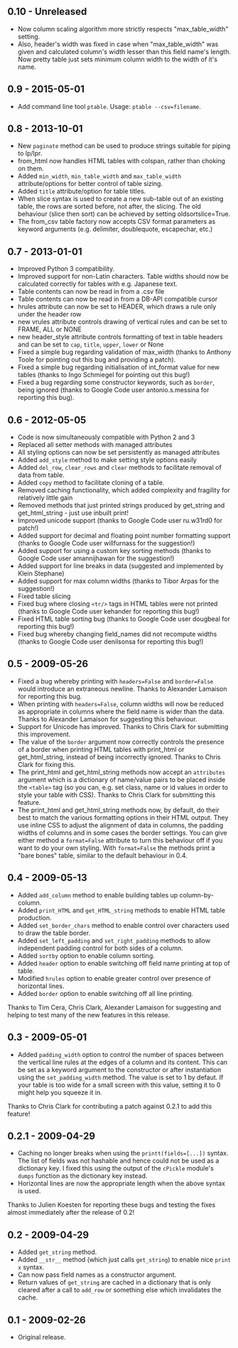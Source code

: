 ## 0.10 - Unreleased

* Now column scaling algorithm more strictly respects "max_table_width"
  setting.
* Also, header's width was fixed in case when "max_table_width" was
  given and calculated column's width lesser than this field name's
  length. Now pretty table just sets minimum column width to the
  width of it's name.

## 0.9 - 2015-05-01

* Add command line tool `ptable`. Usage: `ptable --csv=filename`.

## 0.8 - 2013-10-01

* New `paginate` method can be used to produce strings suitable
  for piping to lp/lpr.
* from_html now handles HTML tables with colspan, rather than
  choking on them.
* Added `min_width`, `min_table_width` and `max_table_width`
  attribute/options for better control of table sizing.
* Added `title` attribute/option for table titles.
* When slice syntax is used to create a new sub-table out of an
  existing table, the rows are sorted before, not after, the slicing.
  The old behaviour (slice then sort) can be achieved by setting
  oldsortslice=True.
* The from_csv table factory now accepts CSV format parameters as
  keyword arguments (e.g. delimiter, doublequote, escapechar, etc.)

## 0.7 - 2013-01-01

* Improved Python 3 compatibility.
* Improved support for non-Latin characters.  Table widths should
  now be calculated correctly for tables with e.g. Japanese text.
* Table contents can now be read in from a .csv file
* Table contents can now be read in from a DB-API compatible cursor
* hrules attribute can now be set to HEADER, which draws a rule only
  under the header row
* new vrules attribute controls drawing of vertical rules and can
  be set to FRAME, ALL or NONE
* new header_style attribute controls formatting of text in table
  headers and can be set to `cap`, `title`, `upper`, `lower` or None
* Fixed a simple bug regarding validation of max_width (thanks to
  Anthony Toole for pointing out this bug and providing a patch).
* Fixed a simple bug regarding initialisation of int_format value
  for new tables (thanks to Ingo Schmiegel for pointing out this
  bug!)
* Fixed a bug regarding some constructor keywords, such as `border`,
  being ignored (thanks to Google Code user antonio.s.messina for
  reporting this bug).

## 0.6 - 2012-05-05

* Code is now simultaneously compatible with Python 2 and 3
* Replaced all setter methods with managed attributes
* All styling options can now be set persistently as managed attributes
* Added `add_style` method to make setting style options easily
* Added `del_row`, `clear_rows` and `clear` methods to facilitate
  removal of data from table.
* Added `copy` method to facilitate cloning of a table.
* Removed caching functionality, which added complexity and fragility
  for relatively little gain
* Removed methods that just printed strings produced by get_string and
  get_html_string - just use inbuilt print!
* Improved unicode support (thanks to Google Code user ru.w31rd0 for
  patch!)
* Added support for decimal and floating point number formatting
  support (thanks to Google Code user willfurnass for the suggestion!)
* Added support for using a custom key sorting methods (thanks to
  Google Code user amannijhawan for the suggestion!)
* Added support for line breaks in data (suggested and implemented by
  Klein Stephane)
* Added support for max column widths (thanks to Tibor Arpas for the
  suggestion!)
* Fixed table slicing
* Fixed bug where closing `<tr/>` tags in HTML tables were not printed
  (thanks to Google Code user kehander for reporting this bug!)
* Fixed HTML table sorting bug (thanks to Google Code user dougbeal
  for reporting this bug!)
* Fixed bug whereby changing field_names did not recompute widths
  (thanks to Google Code user denilsonsa for reporting this bug!)

## 0.5 - 2009-05-26

* Fixed a bug whereby printing with `headers=False` and `border=False`
  would introduce an extraneous newline. Thanks to Alexander Lamaison 
  for reporting this bug. 
* When printing with `headers=False`, column widths will now be reduced 
  as appropriate in columns where the field name is wider than the 
  data. Thanks to Alexander Lamaison for suggesting this behaviour. 
* Support for Unicode has improved. Thanks to Chris Clark for 
  submitting this improvement. 
* The value of the `border` argument now correctly controls the 
  presence of a border when printing HTML tables with print_html or 
  get_html_string, instead of being incorrectly ignored. Thanks to 
  Chris Clark for fixing this. 
* The print_html and get_html_string methods now accept an 
  `attributes` argument which is a dictionary of name/value pairs to be 
  placed inside the `<table>` tag (so you can, e.g. set class, name or id 
  values in order to style your table with CSS). Thanks to Chris Clark 
  for submitting this feature. 
* The print_html and get_html_string methods now, by default, do their 
  best to match the various formatting options in their HTML output. 
  They use inline CSS to adjust the alignment of data in columns, the 
  padding widths of columns and in some cases the border settings. You 
  can give either method a `format=False` attribute to turn this 
  behaviour off if you want to do your own styling. With `format=False` 
  the methods print a "bare bones" table, similar to the default 
  behaviour in 0.4.

## 0.4 - 2009-05-13

* Added `add_column` method to enable building tables up column-by-column.
* Added `print_HTML` and `get_HTML_string` methods to enable HTML table
  production.
* Added `set_border_chars` method to enable control over characters used to
  draw the table border.
* Added `set_left_padding` and `set_right_padding` methods to allow
  independent padding control for both sides of a column.
* Added `sortby` option to enable column sorting.
* Added `header` option to enable switching off field name printing at top of
  table.
* Modified `hrules` option to enable greater control over presence of
  horizontal lines.
* Added `border` option to enable switching off all line printing.

Thanks to Tim Cera, Chris Clark, Alexander Lamaison for suggesting and helping
to test many of the new features in this release.

## 0.3 - 2009-05-01

* Added `padding_width` option to control the number of spaces between the
  vertical line rules at the edges of a column and its content.  This can be
  set as a keyword argument to the constructor or after instantiation using
  the `set_padding_width` method.  The value is set to 1 by defaut.  If your
  table is too wide for a small screen with this value, setting it to 0 might
  help you squeeze it in.

Thanks to Chris Clark for contributing a patch against 0.2.1 to add this
feature!

## 0.2.1 - 2009-04-29

* Caching no longer breaks when using the `printt(fields=[...])` syntax.  The
  list of fields was not hashable and hence could not be used as a dictionary
  key.  I fixed this using the output of the `cPickle` module's `dumps`
  function as the dictionary key instead.
* Horizontal lines are now the appropriate length when the above syntax is
  used.

Thanks to Julien Koesten for reporting these bugs and testing the fixes almost
immediately after the release of 0.2!

## 0.2 - 2009-04-29

* Added `get_string` method.
* Added `__str__` method (which just calls `get_string`) to enable nice
 `print x` syntax. 
* Can now pass field names as a constructor argument.
* Return values of `get_string` are cached in a dictionary that is only
  cleared after a call to `add_row` or something else which invalidates the
  cache.

## 0.1 - 2009-02-26

* Original release.
